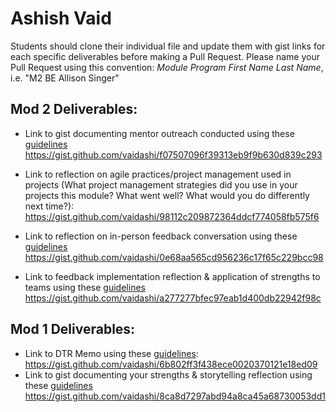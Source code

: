 # Ashish Vaid

Students should clone their individual file and update them with gist links for each specific deliverables before making a Pull Request. Please name your Pull Request using this convention: *Module Program First Name Last Name*, i.e. "M2 BE Allison Singer"

## Mod 2 Deliverables:
* Link to gist documenting mentor outreach conducted using these [guidelines](https://github.com/turingschool/career-development-curriculum/blob/master/module_two/cold_outreach_i_guidelines.md)
https://gist.github.com/vaidashi/f07507096f39313eb9f9b630d839c293

* Link to reflection on agile practices/project management used in projects (What project management strategies did you use in your projects this module? What went well? What would you do differently next time?):
https://gist.github.com/vaidashi/98112c209872364ddcf774058fb575f6

* Link to reflection on in-person feedback conversation using these [guidelines](https://github.com/turingschool/career-development-curriculum/blob/master/module_two/feedback_conversation_reflection_guidelines.md)
https://gist.github.com/vaidashi/0e68aa565cd956236c17f65c229bcc98

* Link to feedback implementation reflection & application of strengths to teams using these [guidelines](https://github.com/turingschool/career-development-curriculum/blob/master/module_two/feedback_implementation_strengths_reflection.md)
https://gist.github.com/vaidashi/a277277bfec97eab1d400db22942f98c

## Mod 1 Deliverables:
* Link to DTR Memo using these [guidelines](https://github.com/turingschool/career-development-curriculum/blob/master/module_one/dtr_guidelines_memo.md): https://gist.github.com/vaidashi/6b802ff3f438ece0020370121e18ed09
* Link to gist documenting your strengths & storytelling reflection using these [guidelines](https://github.com/turingschool/career-development-curriculum/blob/master/module_one/strengths_storytelling_reflection.md)
https://gist.github.com/vaidashi/8ca8d7297abd94a8ca45a68730053dd1
